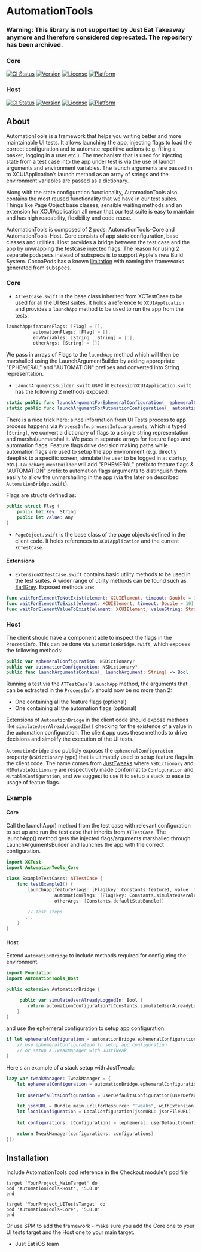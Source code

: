 # AutomationTools

### Warning: This library is not supported by Just Eat Takeaway anymore and therefore considered deprecated. The repository has been archived.

### Core

[![CI Status](https://img.shields.io/travis/justeat/AutomationTools-Core.svg?style=flat)](https://travis-ci.org/justeat/AutomationTools-Core)
[![Version](https://img.shields.io/cocoapods/v/AutomationTools-Core.svg?style=flat)](https://cocoapods.org/pods/AutomationTools-Core)
[![License](https://img.shields.io/cocoapods/l/AutomationTools-Core.svg?style=flat)](https://cocoapods.org/pods/AutomationTools-Core)
[![Platform](https://img.shields.io/cocoapods/p/AutomationTools-Core.svg?style=flat)](https://cocoapods.org/pods/AutomationTools-Core)

### Host

[![CI Status](https://img.shields.io/travis/justeat/AutomationTools-Host.svg?style=flat)](https://travis-ci.org/justeat/AutomationTools-Host)
[![Version](https://img.shields.io/cocoapods/v/AutomationTools-Host.svg?style=flat)](https://cocoapods.org/pods/AutomationTools-Host)
[![License](https://img.shields.io/cocoapods/l/AutomationTools-Host.svg?style=flat)](https://cocoapods.org/pods/AutomationTools-Host)
[![Platform](https://img.shields.io/cocoapods/p/AutomationTools-Host.svg?style=flat)](https://cocoapods.org/pods/AutomationTools-Host)


## About

AutomationTools is a framework that helps you writing better and more maintainable UI tests. It allows launching the app, injecting flags to load the correct configuration and to automate repetitive actions (e.g. filling a basket, logging in a user etc.). The mechanism that is used for injecting state from a test case into the app under test is via the use of launch arguments and environment variables. The launch arguments are passed in to XCUIApplication’s launch method as an array of strings and the environment variables are passed as a dictionary. 

Along with the state configuration functionality, AutomationTools also contains the most reused functionality that we have in our test suites. Things like Page Object base classes, sensible waiting methods and an extension for XCUIApplication all mean that our test suite is easy to maintain and has high readability, flexibility and code reuse.

AutomationTools is composed of 2 pods: AutomationTools-Core and AutomationTools-Host. Core consists of app state configuration, base classes and utilities. Host provides a bridge between the test case and the app by unwrapping the testcase injected flags. The reason for using 2 separate podspecs instead of subspecs is to support Apple's new Build System. CocoaPods has a known [limitation](https://github.com/CocoaPods/CocoaPods/issues/8206) with naming the frameworks generated from subspecs.


### Core

- `ATTestCase.swift` is the base class inherited from XCTestCase to be used for all the UI test suites. It holds a reference to `XCUIApplication` and provides a `launchApp` method to be used to run the app from the tests:

```swift
launchApp(featureFlags: [Flag] = [], 
          automationFlags: [Flag] = [], 
          envVariables: [String : String] = [:],
          otherArgs: [String] = [])
```
We pass in arrays of Flags to the `launchApp` method which will then be marshalled using the LaunchArgumentBuilder by adding appropriate "EPHEMERAL" and "AUTOMATION" prefixes and converted into String representation.

- `LaunchArgumentsBuilder.swift` used in `ExtensionXCUIApplication.swift` has the following 2 methods exposed:

```swift
static public func launchArgumentForEphemeralConfiguration(_ ephemeralConfiguration: NSDictionary) -> String
static public func launchArgumentForAutomationConfiguration(_ automationConfiguration: NSDictionary) -> String
```

There is a nice trick here: since information from UI Tests process to app process happens via `ProcessInfo.processInfo.arguments`, which is typed `[String]`, we convert a dictionary of flags to a single string representation and marshal/unmarshal it. We pass in separate arrays for feature flags and automation flags.
Feature flags drive decision making paths while automation flags are used to setup the app environment (e.g. directly deeplink to a specific screen, simulate the user to be logged in at startup, etc.).  `LaunchArgumentBuilder` will add "EPHEMERAL" prefix to feature flags & "AUTOMATION" prefix to automation flags arguments to distinguish them easily to allow the unmarshalling in the app (via the later on described `AutomationBridge.swift`).

Flags are structs defined as:

```swift
public struct Flag {
    public let key: String
    public let value: Any
}
```

- `PageObject.swift` is the base class of the page objects defined in the client code. It holds references to `XCUIApplication` and the current `XCTestCase`.


#### Extensions

- `ExtensionXCTestCase.swift` contains basic utility methods to be used in the test suites. A wider range of utility methods can be found such as [EarlGrey](https://github.com/google/EarlGrey/blob/master/docs/cheatsheet/cheatsheet.png). Exposed methods are:

```swift
func waitForElementToNotExist(element: XCUIElement, timeout: Double = 10)
func waitForElementToExist(element: XCUIElement, timeout: Double = 10)
func waitForElementValueToExist(element: XCUIElement, valueString: String, timeout: Double = 10)
```

### Host

The client should have a component able to inspect the flags in the `ProcessInfo`. This can be done via `AutomationBridge.swift`, which exposes the following methods:

```swift
public var ephemeralConfiguration: NSDictionary?
public var automationConfiguration: NSDictionary?
public func launchArgumentsContain(_ launchArgument: String) -> Bool
```

Running a test via the `ATTestCase`'s `launchApp` method, the arguments that can be extracted in the `ProcessInfo` should now be no more than 2:

- One containing all the feature flags (optional)
- One containing all the automation flags (optional)

Extensions of `AutomationBridge` in the client code should expose methods like `simulateUserAlreadyLoggedIn()` checking for the existence of a value in the automation configuration. The client app uses these methods to drive decisions and simplify the execution of the UI tests.

`AutomationBridge` also publicly exposes the `ephemeralConfiguration` property (`NSDictionary` type) that is ultimately used to setup feature flags in the client code. The name comes from [JustTweaks](https://github.com/justeat/JustTweak) where `NSDictionary` and `NSMutableDictionary` are respectively made conformat to `Configuration` and `MutableConfiguration`, and we suggest to use it to setup a stack to ease to usage of featue flags.


### Example

#### Core

Call the launchApp() method from the test case with relevant configuration to set up and run the test case that inherits from `ATTestCase`. The launchApp() method gets the injected flags/arguments marshalled through LaunchArgumentsBuilder and launches the app with the correct configuration.

```swift
import XCTest
import AutomationTools_Core

class ExampleTestCases: ATTestCase {
    func testExample1() {
        launchApp(featureFlags: [Flag(key: Constants.feature1, value: false)],
                  automationFlags: [Flag(key: Constants.simulateUserAlreadyLoggedIn, value: true)],
                  otherArgs: [Constants.defaultStubBundle])

        // Test steps
       ...
    }
} 
```

#### Host

Extend `AutomationBridge` to include methods required for configuring the environment.

```swift
import Foundation
import AutomationTools_Host

public extension AutomationBridge {

     public var simulateUserAlreadyLoggedIn: Bool {
        return automationConfiguration?[Constants.simulateUserAlreadyLoggedIn] as? Bool ?? false
    }
} 
```

and use the ephemeral configuration to setup app configuration.

```swift
if let ephemeralConfiguration = automationBridge.ephemeralConfiguration {
    // use ephemeralConfiguration to setup app configuration
    // or setup a TweakManager with JustTweak
}
```

Here's an example of a stack setup with JustTweak:

```swift
lazy var tweakManager: TweakManager = {
    let ephemeralConfiguration = automationBridge.ephemeralConfiguration
    
    let userDefaultsConfiguration = UserDefaultsConfiguration(userDefaults: UserDefaults.standard)

    let jsonURL = Bundle.main.url(forResource: "Tweaks", withExtension: "json")!
    let localConfiguration = LocalConfiguration(jsonURL: jsonFileURL)
    
    let configurations: [Configuration] = [ephemeral, userDefaultsConfiguration, localConfiguration].compactMap { $0 }

    return TweakManager(configurations: configurations)
}()
```

## Installation

Include AutomationTools pod reference in the Checkout module's pod file

```
target 'YourProject_MainTarget' do
pod 'AutomationTools-Host', '5.0.0'
end

target 'YourProject_UITestsTarget' do
pod 'AutomationTools-Core', '5.0.0'
end
```

Or use SPM to add the framework - make sure you add the Core one to your UI tests target and the Host one to your main target.

- Just Eat iOS team
